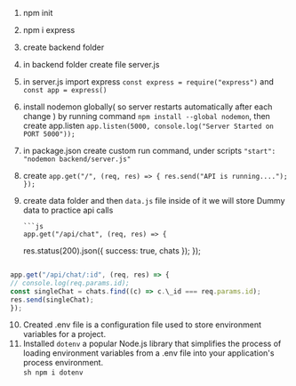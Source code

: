 1.  npm init
2.  npm i express
3.  create backend folder
4.  in backend folder create file server.js
5.  in server.js import express `const express = require("express")` and ` const app = express()`
6.  install nodemon globally( so server restarts automatically after each change ) by running command `npm install --global nodemon`, then create app.listen `app.listen(5000, console.log("Server Started on PORT 5000"));`
7.  in package.json create custom run command, under scripts `"start": "nodemon backend/server.js"`
8.  create `app.get("/", (req, res) => {
  res.send("API is running....");
});`

9.  create data folder and then `data.js` file inside of it we will store Dummy data to practice api calls

        ```js
        app.get("/api/chat", (req, res) => {

    res.status(200).json({ success: true, chats });
    });

    ```

    ```

```js
app.get("/api/chat/:id", (req, res) => {
// console.log(req.params.id);
const singleChat = chats.find((c) => c.\_id === req.params.id);
res.send(singleChat);
});

```

10. Created .env file is a configuration file used to store environment variables for a project.
11. Installed `dotenv` a popular Node.js library that simplifies the process of loading environment variables from a .env file into your application's process environment.  
     `sh
npm i dotenv`
